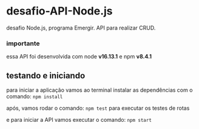 # desafio-API-Node.js
desafio Node.js, programa Emergir. API para realizar CRUD.

### importante
essa API foi desenvolvida com node **v16.13.1** e npm **v8.4.1**

## testando e iniciando
para iniciar a aplicação vamos ao terminal instalar as dependências com o comando: ```npm install```

após, vamos rodar o comando: ```npm test``` para executar os testes de rotas

e para iniciar a API vamos executar o comando: ```npm start```
